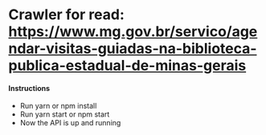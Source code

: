 # Crawler for read: https://www.mg.gov.br/servico/agendar-visitas-guiadas-na-biblioteca-publica-estadual-de-minas-gerais

#### Instructions
- Run yarn or npm install
- Run yarn start or npm start
- Now the API is up and running
